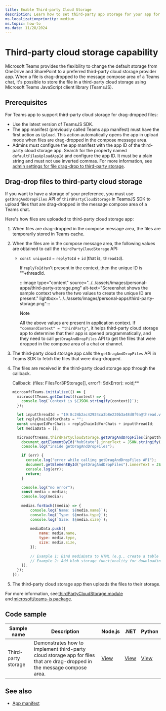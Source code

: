 ```yaml
---
title: Enable Third-party Cloud Storage
description: Learn how to set third-party app storage for your app for the files that are dragged and dropped in a message compose space of a Teams chat or channel.
ms.localizationpriority: medium
ms.topic: how-to
ms.date: 11/28/2024
---
```


# Third-party cloud storage capability

Microsoft Teams provides the flexibility to change the default storage from OneDrive and SharePoint to a preferred third-party cloud storage provider app. When a file is drag-dropped to the message compose area of a Teams chat, it's possible to store the file in a third-party cloud storage using Microsoft Teams JavaScript client library (TeamsJS).

## Prerequisites

For Teams app to support third-party cloud storage for drag-dropped files:

* Use the latest version of TeamsJS SDK.
* The app manifest (previously called Teams app manifest) must have the first action as `Upload`. This action automatically opens the app in upload mode when files are drag-dropped in the compose message area.
* Admins must configure the app manifest with the app ID of the third-party cloud storage app. Search for the property named `defaultFilesUploadAppId` and configure the app ID. It must be a plain string and must not use inverted commas. For more information, see [admin settings for file drag-drop to third-party storage](/MicrosoftTeams/admin-settings-for-file-drag-drop-to-third-party-storage).

## Drag-drop files to third-party cloud storage

If you want to have a storage of your preference, you must use `getDragAndDropFiles` API of `thirdPartyCloudStorage` in TeamsJS SDK to upload files that are drag-dropped in the message compose area of a Teams chat. 

Here's how files are uploaded to third-party cloud storage app:

1. When files are drag-dropped in the compose message area, the files are temporarily stored in Teams cache.

1. When the files are in the compose message area, the following values are obtained to call the `thirdPartyCloudStorage` API:

   * `const uniqueId` = `replyToId` + `id` (that is, `threadId`).

        If `replyToId` isn't present in the context, then the unique ID is ""+threadId.

        :::image type="content" source="../../assets/images/personal-apps/third-party-storage.png" alt-text="Screenshot shows the sample context where the two values to create the unique ID are present." lightbox="../../assets/images/personal-apps/third-party-storage.png":::

        > [!NOTE]
        > All the above values are present in application context. If `"commandContext" = "thirdParty"`, it helps third-party cloud storage app to determine that their app is opened programmatically, and they need to call `getDragAndDropFiles` API to get the files that were dropped in the compose area of a chat or channel.

1. The third-party cloud storage app calls the `getDragAndDropFiles` API in Teams SDK to fetch the files that were drag-dropped. 

1. The files are received in the third-party cloud storage app through the callback.

    Callback: (files: FilesFor3PStorage[], error?: SdkError): void;** 

    ```javascript
    microsoftTeams.initialize(() => {
      microsoftTeams.getContext((context) => {
        console.log(`Context is ${JSON.stringify(context)}`);
      });
    
      let inputthreadId = "19:8c24b2ac42924ca3b8e220b3a48d8f9a@thread.v2";
      let replyChainIdforChats = "";
      const uniqueIdForChats = replyChainIdforChats + inputthreadId;
      let mediaData = [];

      microsoftTeams.thirdPartyCloudStorage.getDragAndDropFiles(inputthreadId, (medias, err) => {
        document.getElementById("hubState").innerText = JSON.stringify(inputthreadId);
        console.log("inside getDragAndDropFiles");
    
        if (err) {
          console.log("error while calling getDragAndDropFiles API");
          document.getElementById("getDragAndDropFiles").innerText = JSON.stringify(err);
          console.log(err);
          return;
        }
    
        console.log("no error");
        const media = medias;
        console.log(media);
        
        medias.forEach((media) => {
            console.log(`Name: ${media.name}`);
            console.log(`Type: ${media.type}`);
            console.log(`Size: ${media.size}`);
        
            mediaData.push({
                name: media.name,
                type: media.type,
                size: media.size,
            });
        
            // Example 1: Bind mediaData to HTML (e.g., create a table row for each file)
            // Example 2: Add blob storage functionality for downloading the file
        });
      });
    });
    ```

1. The third-party cloud storage app then uploads the files to their storage.

For more information, see [thirdPartyCloudStorage module](/javascript/api/@microsoft/teams-js/thirdpartycloudstorage) and [microsoft/teams-js package](/javascript/api/@microsoft/teams-js).


## Code sample

Sample name | Description | Node.js | .NET | Python |
|----------------|-----------------|--------------|----------------|----------------|
| Third-party storage | Demonstrates how to implement third-party cloud storage app for files that are drag-dropped in the message compose area. | [View](https://github.com/OfficeDev/Microsoft-Teams-Samples/tree/main/samples/msgext-thirdparty-storage/nodejs) | [View](https://github.com/OfficeDev/Microsoft-Teams-Samples/tree/main/samples/msgext-thirdparty-storage/csharp) | [View](https://github.com/OfficeDev/Microsoft-Teams-Samples/tree/main/samples/msgext-thirdparty-storage/python) |

## See also

* [App manifest](../../resources/schema/manifest-schema.md)
